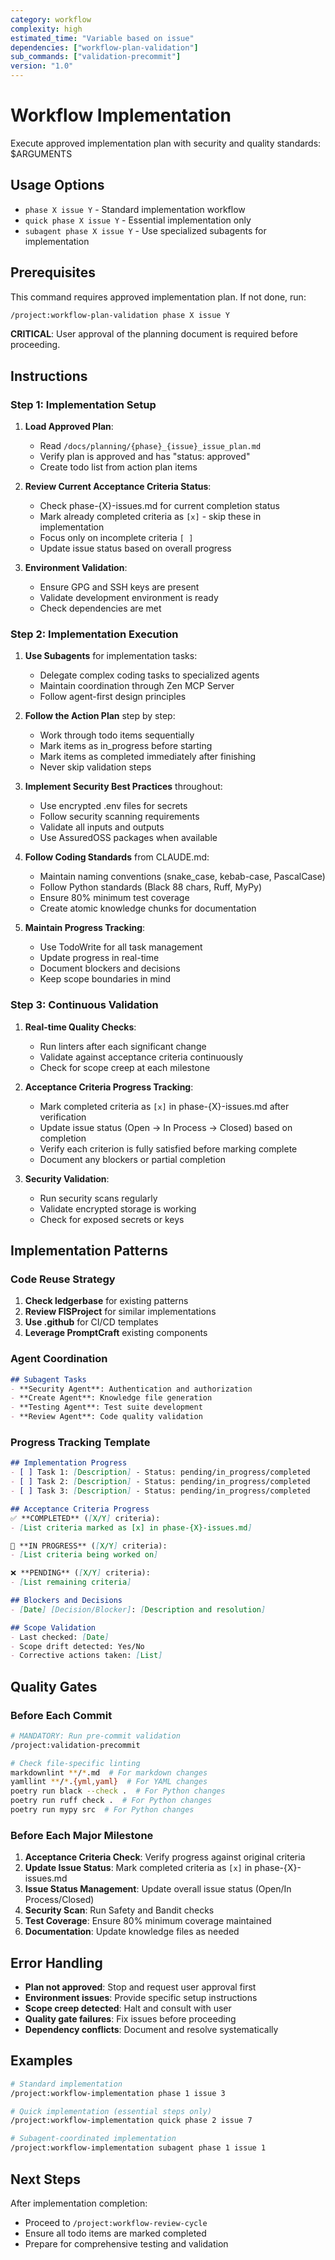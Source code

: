 ```yaml
---
category: workflow
complexity: high
estimated_time: "Variable based on issue"
dependencies: ["workflow-plan-validation"]
sub_commands: ["validation-precommit"]
version: "1.0"
---
```


# Workflow Implementation

Execute approved implementation plan with security and quality standards: $ARGUMENTS

## Usage Options
- `phase X issue Y` - Standard implementation workflow
- `quick phase X issue Y` - Essential implementation only
- `subagent phase X issue Y` - Use specialized subagents for implementation

## Prerequisites

This command requires approved implementation plan. If not done, run:
```bash
/project:workflow-plan-validation phase X issue Y
```

**CRITICAL**: User approval of the planning document is required before proceeding.

## Instructions

### Step 1: Implementation Setup

1. **Load Approved Plan**:
   - Read `/docs/planning/{phase}_{issue}_issue_plan.md`
   - Verify plan is approved and has "status: approved"
   - Create todo list from action plan items

2. **Review Current Acceptance Criteria Status**:
   - Check phase-{X}-issues.md for current completion status
   - Mark already completed criteria as `[x]` - skip these in implementation
   - Focus only on incomplete criteria `[ ]`
   - Update issue status based on overall progress

3. **Environment Validation**:
   - Ensure GPG and SSH keys are present
   - Validate development environment is ready
   - Check dependencies are met

### Step 2: Implementation Execution

1. **Use Subagents** for implementation tasks:
   - Delegate complex coding tasks to specialized agents
   - Maintain coordination through Zen MCP Server
   - Follow agent-first design principles

2. **Follow the Action Plan** step by step:
   - Work through todo items sequentially
   - Mark items as in_progress before starting
   - Mark items as completed immediately after finishing
   - Never skip validation steps

3. **Implement Security Best Practices** throughout:
   - Use encrypted .env files for secrets
   - Follow security scanning requirements
   - Validate all inputs and outputs
   - Use AssuredOSS packages when available

4. **Follow Coding Standards** from CLAUDE.md:
   - Maintain naming conventions (snake_case, kebab-case, PascalCase)
   - Follow Python standards (Black 88 chars, Ruff, MyPy)
   - Ensure 80% minimum test coverage
   - Create atomic knowledge chunks for documentation

5. **Maintain Progress Tracking**:
   - Use TodoWrite for all task management
   - Update progress in real-time
   - Document blockers and decisions
   - Keep scope boundaries in mind

### Step 3: Continuous Validation

1. **Real-time Quality Checks**:
   - Run linters after each significant change
   - Validate against acceptance criteria continuously
   - Check for scope creep at each milestone

2. **Acceptance Criteria Progress Tracking**:
   - Mark completed criteria as `[x]` in phase-{X}-issues.md after verification
   - Update issue status (Open → In Process → Closed) based on completion
   - Verify each criterion is fully satisfied before marking complete
   - Document any blockers or partial completion

3. **Security Validation**:
   - Run security scans regularly
   - Validate encrypted storage is working
   - Check for exposed secrets or keys

## Implementation Patterns

### Code Reuse Strategy
1. **Check ledgerbase** for existing patterns
2. **Review FISProject** for similar implementations
3. **Use .github** for CI/CD templates
4. **Leverage PromptCraft** existing components

### Agent Coordination
```markdown
## Subagent Tasks
- **Security Agent**: Authentication and authorization
- **Create Agent**: Knowledge file generation
- **Testing Agent**: Test suite development
- **Review Agent**: Code quality validation
```

### Progress Tracking Template
```markdown
## Implementation Progress
- [ ] Task 1: [Description] - Status: pending/in_progress/completed
- [ ] Task 2: [Description] - Status: pending/in_progress/completed
- [ ] Task 3: [Description] - Status: pending/in_progress/completed

## Acceptance Criteria Progress
✅ **COMPLETED** ([X/Y] criteria):
- [List criteria marked as [x] in phase-{X}-issues.md]

🔄 **IN PROGRESS** ([X/Y] criteria):
- [List criteria being worked on]

❌ **PENDING** ([X/Y] criteria):
- [List remaining criteria]

## Blockers and Decisions
- [Date] [Decision/Blocker]: [Description and resolution]

## Scope Validation
- Last checked: [Date]
- Scope drift detected: Yes/No
- Corrective actions taken: [List]
```

## Quality Gates

### Before Each Commit
```bash
# MANDATORY: Run pre-commit validation
/project:validation-precommit

# Check file-specific linting
markdownlint **/*.md  # For markdown changes
yamllint **/*.{yml,yaml}  # For YAML changes
poetry run black --check .  # For Python changes
poetry run ruff check .  # For Python changes
poetry run mypy src  # For Python changes
```

### Before Each Major Milestone
1. **Acceptance Criteria Check**: Verify progress against original criteria
2. **Update Issue Status**: Mark completed criteria as `[x]` in phase-{X}-issues.md
3. **Issue Status Management**: Update overall issue status (Open/In Process/Closed)
4. **Security Scan**: Run Safety and Bandit checks
5. **Test Coverage**: Ensure 80% minimum coverage maintained
6. **Documentation**: Update knowledge files as needed

## Error Handling

- **Plan not approved**: Stop and request user approval first
- **Environment issues**: Provide specific setup instructions
- **Scope creep detected**: Halt and consult with user
- **Quality gate failures**: Fix issues before proceeding
- **Dependency conflicts**: Document and resolve systematically

## Examples

```bash
# Standard implementation
/project:workflow-implementation phase 1 issue 3

# Quick implementation (essential steps only)
/project:workflow-implementation quick phase 2 issue 7

# Subagent-coordinated implementation
/project:workflow-implementation subagent phase 1 issue 1
```

## Next Steps

After implementation completion:
- Proceed to `/project:workflow-review-cycle`
- Ensure all todo items are marked completed
- Prepare for comprehensive testing and validation
